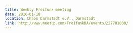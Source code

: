 ```yaml
---
title: Weekly Freifunk meeting
date: 2016-01-18
location: Chaos Darmstadt e.V., Darmstadt
link: http://www.meetup.com/FreifunkDA/events/227701030/
---
```


